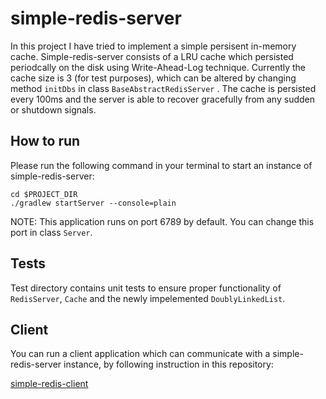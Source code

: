 # simple-redis-server

In this project I have tried to implement a simple persisent in-memory cache. Simple-redis-server consists of a LRU cache which persisted periodcally
on the disk using Write-Ahead-Log technique. Currently the cache size is 3 (for test purposes), which can be altered by changing method ```initDbs``` in
class ```BaseAbstractRedisServer``` . The cache is persisted every 100ms and the server is able to recover gracefully from any sudden or shutdown signals.

## How to run
Please run the following command in your terminal to start an instance of simple-redis-server:

```
cd $PROJECT_DIR
./gradlew startServer --console=plain
```

NOTE: This application runs on port 6789 by default. You can change this port in class ```Server```.

## Tests
Test directory contains unit tests to ensure proper functionality of ```RedisServer```, ```Cache``` and the newly impelemented ```DoublyLinkedList```.

## Client
You can run a client application which can communicate with a simple-redis-server instance, by following instruction in this repository:

[simple-redis-client](https://github.com/arman-yekkehkhani/simple-redis-client)

